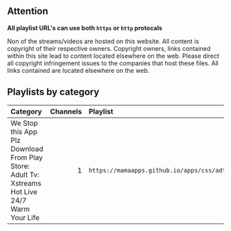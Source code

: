 ## Attention

**All playlist URL's can use both `https` or `http` protocals**

Non of the streams/videos are hosted on this website. All content is copyright of their respective owners. Copyright owners, links contained within this site lead to content located elsewhere on the web. Please direct all copyright infringement issues to the companies that host these files. All links contained are located elsewhere on the web.

## Playlists by category

<table>
	<thead>
		<tr><th align="left">Category</th><th align="right">Channels</th><th align="left">Playlist</th></tr>
	</thead>
	<tbody>
		<tr><td align="left">We Stop this App Plz Download From Play Store: Adult Tv: Xstreams Hot Live 24/7 Warm Your Life</td><td align="right">1</td><td align="left"><code>https://mamaapps.github.io/apps/css/adt.m3u</code></td></tr>
	</tbody>
</table>
